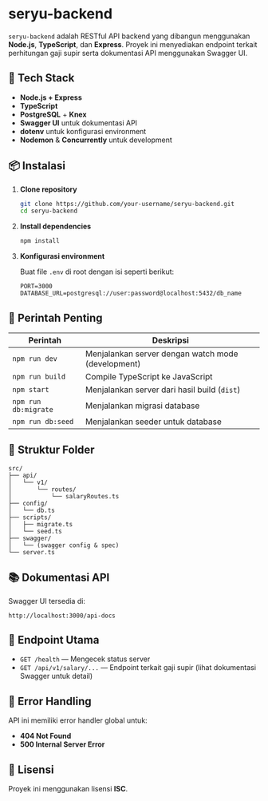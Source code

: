 # seryu-backend

`seryu-backend` adalah RESTful API backend yang dibangun menggunakan **Node.js**, **TypeScript**, dan **Express**. Proyek ini menyediakan endpoint terkait perhitungan gaji supir serta dokumentasi API menggunakan Swagger UI.

## 🧱 Tech Stack

- **Node.js + Express**
- **TypeScript**
- **PostgreSQL** + **Knex**
- **Swagger UI** untuk dokumentasi API
- **dotenv** untuk konfigurasi environment
- **Nodemon** & **Concurrently** untuk development

## 📦 Instalasi

1. **Clone repository**

   ```bash
   git clone https://github.com/your-username/seryu-backend.git
   cd seryu-backend
   ```

2. **Install dependencies**

   ```bash
   npm install
   ```

3. **Konfigurasi environment**

   Buat file `.env` di root dengan isi seperti berikut:

   ```env
   PORT=3000
   DATABASE_URL=postgresql://user:password@localhost:5432/db_name
   ```

## 🔧 Perintah Penting

| Perintah           | Deskripsi                                        |
|--------------------|--------------------------------------------------|
| `npm run dev`       | Menjalankan server dengan watch mode (development) |
| `npm run build`     | Compile TypeScript ke JavaScript                |
| `npm start`         | Menjalankan server dari hasil build (`dist`)     |
| `npm run db:migrate`| Menjalankan migrasi database                    |
| `npm run db:seed`   | Menjalankan seeder untuk database               |

## 📁 Struktur Folder

```
src/
├── api/
│   └── v1/
│       └── routes/
│           └── salaryRoutes.ts
├── config/
│   └── db.ts
├── scripts/
│   ├── migrate.ts
│   └── seed.ts
├── swagger/
│   └── (swagger config & spec)
└── server.ts
```

## 📚 Dokumentasi API

Swagger UI tersedia di:

```
http://localhost:3000/api-docs
```

## 🔌 Endpoint Utama

- `GET /health` — Mengecek status server
- `GET /api/v1/salary/...` — Endpoint terkait gaji supir (lihat dokumentasi Swagger untuk detail)

## 🐞 Error Handling

API ini memiliki error handler global untuk:

- **404 Not Found**
- **500 Internal Server Error**

## 📝 Lisensi

Proyek ini menggunakan lisensi **ISC**.
